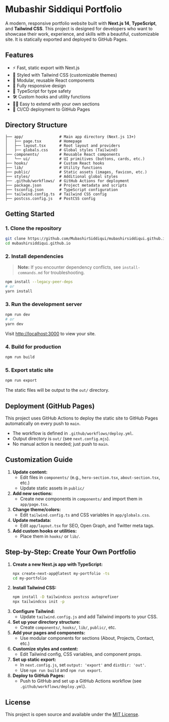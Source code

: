 # Mubashir Siddiqui Portfolio

A modern, responsive portfolio website built with **Next.js 14**, **TypeScript**, and **Tailwind CSS**. This project is designed for developers who want to showcase their work, experience, and skills with a beautiful, customizable site. It is statically exported and deployed to GitHub Pages.

## Features
- ⚡ Fast, static export with Next.js
- 🎨 Styled with Tailwind CSS (customizable themes)
- 🧩 Modular, reusable React components
- 📱 Fully responsive design
- 📝 TypeScript for type safety
- 🛠️ Custom hooks and utility functions
- 🧑‍💻 Easy to extend with your own sections
- 🚀 CI/CD deployment to GitHub Pages

## Directory Structure
```
├── app/                # Main app directory (Next.js 13+)
│   ├── page.tsx        # Homepage
│   ├── layout.tsx      # Root layout and providers
│   ├── globals.css     # Global styles (Tailwind)
├── components/         # Reusable React components
│   └── ui/             # UI primitives (buttons, cards, etc.)
├── hooks/              # Custom React hooks
├── lib/                # Utility functions
├── public/             # Static assets (images, favicon, etc.)
├── styles/             # Additional global styles
├── .github/workflows/  # GitHub Actions for deployment
├── package.json        # Project metadata and scripts
├── tsconfig.json       # TypeScript configuration
├── tailwind.config.ts  # Tailwind CSS config
├── postcss.config.js   # PostCSS config
```

## Getting Started

### 1. **Clone the repository**
```bash
git clone https://github.com/MubashirSiddiqui/mubashirsiddiqui.github.io.git
cd mubashirsiddiqui.github.io
```

### 2. **Install dependencies**
> **Note:** If you encounter dependency conflicts, see `install-commands.md` for troubleshooting.

```bash
npm install --legacy-peer-deps
# or
yarn install
```

### 3. **Run the development server**
```bash
npm run dev
# or
yarn dev
```
Visit [http://localhost:3000](http://localhost:3000) to view your site.

### 4. **Build for production**
```bash
npm run build
```

### 5. **Export static site**
```bash
npm run export
```
The static files will be output to the `out/` directory.

## Deployment (GitHub Pages)
This project uses GitHub Actions to deploy the static site to GitHub Pages automatically on every push to `main`.

- The workflow is defined in `.github/workflows/deploy.yml`.
- Output directory is `out/` (see `next.config.mjs`).
- No manual action is needed; just push to `main`.

## Customization Guide

1. **Update content:**
   - Edit files in `components/` (e.g., `hero-section.tsx`, `about-section.tsx`, etc.)
   - Update static assets in `public/`
2. **Add new sections:**
   - Create new components in `components/` and import them in `app/page.tsx`.
3. **Change theme/colors:**
   - Edit `tailwind.config.ts` and CSS variables in `app/globals.css`.
4. **Update metadata:**
   - Edit `app/layout.tsx` for SEO, Open Graph, and Twitter meta tags.
5. **Add custom hooks or utilities:**
   - Place them in `hooks/` or `lib/`.

## Step-by-Step: Create Your Own Portfolio

1. **Create a new Next.js app with TypeScript:**
   ```bash
   npx create-next-app@latest my-portfolio -ts
   cd my-portfolio
   ```
2. **Install Tailwind CSS:**
   ```bash
   npm install -D tailwindcss postcss autoprefixer
   npx tailwindcss init -p
   ```
3. **Configure Tailwind:**
   - Update `tailwind.config.js` and add Tailwind imports to your CSS.
4. **Set up your directory structure:**
   - Create `components/`, `hooks/`, `lib/`, `public/`, etc.
5. **Add your pages and components:**
   - Use modular components for sections (About, Projects, Contact, etc.)
6. **Customize styles and content:**
   - Edit Tailwind config, CSS variables, and component props.
7. **Set up static export:**
   - In `next.config.js`, set `output: 'export'` and `distDir: 'out'`.
   - Use `npm run build` and `npm run export`.
8. **Deploy to GitHub Pages:**
   - Push to GitHub and set up a GitHub Actions workflow (see `.github/workflows/deploy.yml`).

## License

This project is open source and available under the [MIT License](LICENSE). 